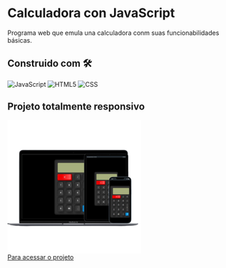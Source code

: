 # Calculadora con JavaScript

Programa web que emula una calculadora conm suas funcionabilidades básicas. 

## Construido com 🛠️

![JavaScript](https://img.shields.io/badge/JavaScript-F7DF1E?style=for-the-badge&logo=javascript&logoColor=black)
![HTML5](https://img.shields.io/badge/HTML5-E34F26?style=for-the-badge&logo=html5&logoColor=white)
![CSS](https://img.shields.io/badge/CSS3-1572B6?style=for-the-badge&logo=css3&logoColor=white)

## Projeto totalmente responsivo
<img src="img/responsive.png" alt="dispositivos compativeis" align="center" style="width:300px; heigth: 300px;">
<br>
<a href="https://calculadora-simples-javascript.vercel.app/">Para acessar o projeto </a>
